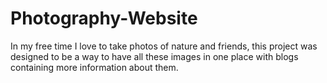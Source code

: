 # Photography-Website
In my free time I love to take photos of nature and friends, this project was designed to be a way to have all these images in one place with blogs containing more information about them.
